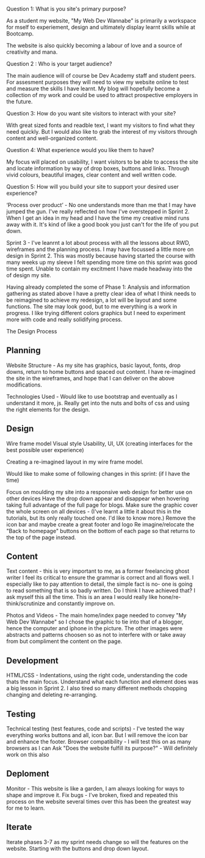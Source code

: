 Question 1: What is you site's primary purpose?

As a student my website, "My Web Dev Wannabe" is primarily a workspace for mself to experiement, design and ultimately display learnt skills while at Bootcamp.

The website is also quickly becoming a labour of love and a source of creativity and mana. 

Question 2 : Who is your target audience?

The main audience will of course be Dev Academy staff and student peers. For assesment purposes they will need to view my website online to test and measure the skills I have learnt. My blog will hopefully become a
collection of my work and could be used to attract prospective employers in the future.


Question 3: How do you want site visitors to interact with your site? 

With great sized fonts and readble text, I want my visitors to find what they need quickly. But I would also like to grab the interest of my visitors through content and well-organized content.


Question 4: What experience would you like them to have?

My focus will placed on usability, I want visitors to be able to access the site and locate information
by way of drop boxes, buttons and links. Through vivid colours, beautiful images, clear content and well written code. 



Question 5: How will you build your site to support your desired user experience?

‘Process over product’ - No one understands more than me that I may have jumped the gun. I've really reflected on how I've overstepped in Sprint 2. When I get an idea in my head and I have the time my creative mind runs away with it. It's kind of like a good book you just can't for the life of you put down.

Sprint 3 - I've leanrnt a lot about process with all the lessons about RWD, wireframes and the planning process. I may have focussed a little more on design in Sprint 2. This was mostly because having started the course with many weeks up my sleeve I felt spending more time on this sprint was good time spent. Unable to contain my excitment I have made headway into the of design my site.

Having already completed the some of Phase 1: Analysis and information gathering as stated above I have a pretty clear idea of what I think needs to be reimagined to achieve my redesign, a lot will be layout and some functions.  The site may look good, but to me everything is a work in progress. I like trying different colors graphics but I need to experiment more with code and really solidifying process.


The Design Process

Planning
-----------------
Website Structure - As my site has graphics, basic layout, fonts, drop downs, return to home buttons and spaced out content. I have re-imagined the site in the wireframes, and hope that I can deliver on the above modifications.

Technologies Used - Would like to use bootstrap and eventually as I understand it more, js. Really get into the nuts and bolts of css and using the right elements for the design.

Design
------

Wire frame model
Visual style
Usability, UI, UX (creating interfaces for the best possible user experience)

Creating a re-imagined layout in my wire frame model.

Would like to make some of following changes in this sprint: (if I have the time)

Focus on moulding my site into a responsive web design for better use on other devices
Have the drop down appear and disappear when hovering taking full advantage of the full page for blogs. 
Make sure the graphic cover the whole screen on all devices - (I've learnt a little it about this in the tutorials, but its only really touched one. I'd like to know more.)
Remove the icon bar and maybe create a great footer and logo
Re imagine/relocate the "Back to homepage" buttons on the bottom of each page so that returns to the top of the page instead.


Content
--------
Text content - this is very important to me, as a former freelancing ghost writer I
feel its critical to ensure the grammar is correct and all flows well. I especially like to pay attention to detail, the simple fact is no- one is going to read something that is so badly written. Do I think I have achieved that? I ask myself this all the time. This is an area I would really like hone/re-think/scrutinize and constantly improve on.

Photos and Videos - The main home/index page needed to convey "My Web Dev Wannabe" so I chose the graphic to tie into that of a blogger, hence the computer and iphone in the picture. The other images were abstracts and patterns choosen so as not to interfere with or take away from but compliment the content on the page.

Development
-----------
HTML/CSS - Indentations, using the right code, understanding the code thats the main focus. Understand what each function and element does was a big lesson in Sprint 2. I also tired so many different methods chopping changing and deleting re-arranging. 

Testing
-------

Technical testing (test features, code and scripts) - I've tested the way everything works buttons and all, icon bar. But I will remove the icon bar and enhance the footer.
Browser compatibility - I will test this on as many browsers as I can
Ask "Does the website fulfill its purpose?" - Will definitely work on this also


Deploment
---------

Monitor - This website is like a garden, I am always looking for ways to shape and improve it.
Fix bugs - I've broken, fixed and repeated this process on the website several times over this has been the
greatest way for me to learn.


Iterate
-------

Iterate phases 3-7 as my sprint needs change so will the features on the website. Starting with the buttons and drop down layout.




